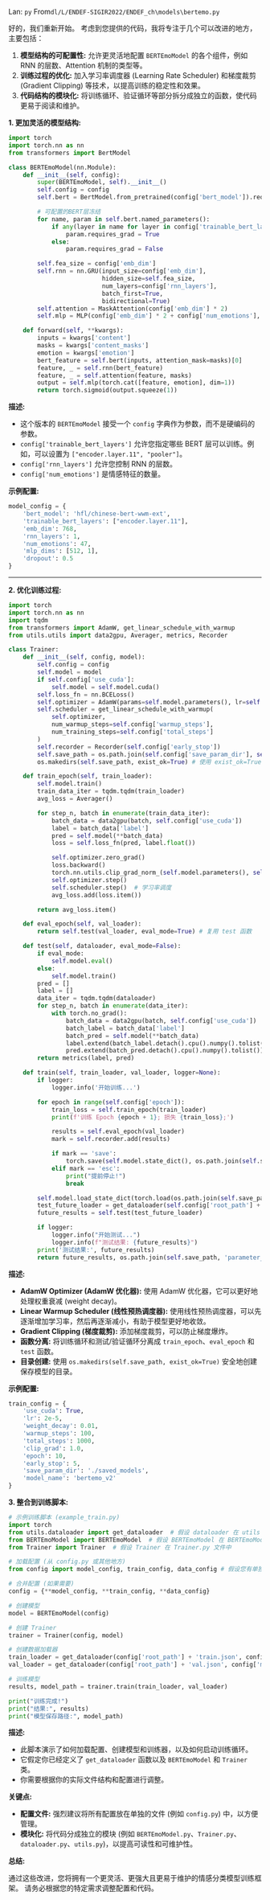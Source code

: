 Lan: `py` From`dl/L/ENDEF-SIGIR2022/ENDEF_ch\models\bertemo.py`

好的，我们重新开始。 考虑到您提供的代码，我将专注于几个可以改进的地方，主要包括：

1.  **模型结构的可配置性:**  允许更灵活地配置 `BERTEmoModel` 的各个组件，例如 RNN 的层数、Attention 机制的类型等。
2.  **训练过程的优化:**  加入学习率调度器 (Learning Rate Scheduler) 和梯度裁剪 (Gradient Clipping) 等技术，以提高训练的稳定性和效果。
3.  **代码结构的模块化:**  将训练循环、验证循环等部分拆分成独立的函数，使代码更易于阅读和维护。

**1. 更加灵活的模型结构:**

```python
import torch
import torch.nn as nn
from transformers import BertModel

class BERTEmoModel(nn.Module):
    def __init__(self, config):
        super(BERTEmoModel, self).__init__()
        self.config = config
        self.bert = BertModel.from_pretrained(config['bert_model']).requires_grad_(False)

        # 可配置的BERT层冻结
        for name, param in self.bert.named_parameters():
            if any(layer in name for layer in config['trainable_bert_layers']):
                param.requires_grad = True
            else:
                param.requires_grad = False

        self.fea_size = config['emb_dim']
        self.rnn = nn.GRU(input_size=config['emb_dim'],
                          hidden_size=self.fea_size,
                          num_layers=config['rnn_layers'],
                          batch_first=True,
                          bidirectional=True)
        self.attention = MaskAttention(config['emb_dim'] * 2)
        self.mlp = MLP(config['emb_dim'] * 2 + config['num_emotions'], config['mlp_dims'], config['dropout'])

    def forward(self, **kwargs):
        inputs = kwargs['content']
        masks = kwargs['content_masks']
        emotion = kwargs['emotion']
        bert_feature = self.bert(inputs, attention_mask=masks)[0]
        feature, _ = self.rnn(bert_feature)
        feature, _ = self.attention(feature, masks)
        output = self.mlp(torch.cat([feature, emotion], dim=1))
        return torch.sigmoid(output.squeeze(1))
```

**描述:**

*   这个版本的 `BERTEmoModel` 接受一个 `config` 字典作为参数，而不是硬编码的参数。
*   `config['trainable_bert_layers']` 允许您指定哪些 BERT 层可以训练。例如，可以设置为 `["encoder.layer.11", "pooler"]`。
*   `config['rnn_layers']` 允许您控制 RNN 的层数。
*   `config['num_emotions']` 是情感特征的数量。

**示例配置:**

```python
model_config = {
    'bert_model': 'hfl/chinese-bert-wwm-ext',
    'trainable_bert_layers': ["encoder.layer.11"],
    'emb_dim': 768,
    'rnn_layers': 1,
    'num_emotions': 47,
    'mlp_dims': [512, 1],
    'dropout': 0.5
}
```

---

**2. 优化训练过程:**

```python
import torch
import torch.nn as nn
import tqdm
from transformers import AdamW, get_linear_schedule_with_warmup
from utils.utils import data2gpu, Averager, metrics, Recorder

class Trainer:
    def __init__(self, config, model):
        self.config = config
        self.model = model
        if self.config['use_cuda']:
            self.model = self.model.cuda()
        self.loss_fn = nn.BCELoss()
        self.optimizer = AdamW(params=self.model.parameters(), lr=self.config['lr'], weight_decay=self.config['weight_decay'])
        self.scheduler = get_linear_schedule_with_warmup(
            self.optimizer,
            num_warmup_steps=self.config['warmup_steps'],
            num_training_steps=self.config['total_steps']
        )
        self.recorder = Recorder(self.config['early_stop'])
        self.save_path = os.path.join(self.config['save_param_dir'], self.config['model_name'])
        os.makedirs(self.save_path, exist_ok=True) # 使用 exist_ok=True

    def train_epoch(self, train_loader):
        self.model.train()
        train_data_iter = tqdm.tqdm(train_loader)
        avg_loss = Averager()

        for step_n, batch in enumerate(train_data_iter):
            batch_data = data2gpu(batch, self.config['use_cuda'])
            label = batch_data['label']
            pred = self.model(**batch_data)
            loss = self.loss_fn(pred, label.float())

            self.optimizer.zero_grad()
            loss.backward()
            torch.nn.utils.clip_grad_norm_(self.model.parameters(), self.config['clip_grad'])  # 梯度裁剪
            self.optimizer.step()
            self.scheduler.step()  # 学习率调度
            avg_loss.add(loss.item())

        return avg_loss.item()

    def eval_epoch(self, val_loader):
        return self.test(val_loader, eval_mode=True) # 复用 test 函数

    def test(self, dataloader, eval_mode=False):
        if eval_mode:
            self.model.eval()
        else:
            self.model.train()
        pred = []
        label = []
        data_iter = tqdm.tqdm(dataloader)
        for step_n, batch in enumerate(data_iter):
            with torch.no_grad():
                batch_data = data2gpu(batch, self.config['use_cuda'])
                batch_label = batch_data['label']
                batch_pred = self.model(**batch_data)
                label.extend(batch_label.detach().cpu().numpy().tolist())
                pred.extend(batch_pred.detach().cpu().numpy().tolist())
        return metrics(label, pred)

    def train(self, train_loader, val_loader, logger=None):
        if logger:
            logger.info('开始训练...')

        for epoch in range(self.config['epoch']):
            train_loss = self.train_epoch(train_loader)
            print(f'训练 Epoch {epoch + 1}; 损失 {train_loss};')

            results = self.eval_epoch(val_loader)
            mark = self.recorder.add(results)

            if mark == 'save':
                torch.save(self.model.state_dict(), os.path.join(self.save_path, 'parameter_bertemo.pkl'))
            elif mark == 'esc':
                print("提前停止!")
                break

        self.model.load_state_dict(torch.load(os.path.join(self.save_path, 'parameter_bertemo.pkl')))
        test_future_loader = get_dataloader(self.config['root_path'] + 'test.json', self.config['max_len'], self.config['batchsize'], shuffle=False, use_endef=False, aug_prob=self.config['aug_prob'])
        future_results = self.test(test_future_loader)

        if logger:
            logger.info("开始测试...")
            logger.info(f"测试结果: {future_results}")
        print('测试结果:', future_results)
        return future_results, os.path.join(self.save_path, 'parameter_bertemo.pkl')
```

**描述:**

*   **AdamW Optimizer (AdamW 优化器):**  使用 AdamW 优化器，它可以更好地处理权重衰减 (weight decay)。
*   **Linear Warmup Scheduler (线性预热调度器):**  使用线性预热调度器，可以先逐渐增加学习率，然后再逐渐减小，有助于模型更好地收敛。
*   **Gradient Clipping (梯度裁剪):**  添加梯度裁剪，可以防止梯度爆炸。
*   **函数分离:**  将训练循环和测试/验证循环分离成 `train_epoch`、`eval_epoch` 和 `test` 函数。
*   **目录创建:**  使用 `os.makedirs(self.save_path, exist_ok=True)` 安全地创建保存模型的目录。

**示例配置:**

```python
train_config = {
    'use_cuda': True,
    'lr': 2e-5,
    'weight_decay': 0.01,
    'warmup_steps': 100,
    'total_steps': 1000,
    'clip_grad': 1.0,
    'epoch': 10,
    'early_stop': 5,
    'save_param_dir': './saved_models',
    'model_name': 'bertemo_v2'
}
```

**3.  整合到训练脚本:**

```python
# 示例训练脚本 (example_train.py)
import torch
from utils.dataloader import get_dataloader  # 假设 dataloader 在 utils 模块中
from BERTEmoModel import BERTEmoModel  # 假设 BERTEmoModel 在 BERTEmoModel.py 文件中
from Trainer import Trainer  # 假设 Trainer 在 Trainer.py 文件中

# 加载配置 (从 config.py 或其他地方)
from config import model_config, train_config, data_config # 假设您有单独的配置文件

# 合并配置 (如果需要)
config = {**model_config, **train_config, **data_config}

# 创建模型
model = BERTEmoModel(config)

# 创建 Trainer
trainer = Trainer(config, model)

# 创建数据加载器
train_loader = get_dataloader(config['root_path'] + 'train.json', config['max_len'], config['batchsize'], shuffle=True, use_endef=False, aug_prob=config['aug_prob'])
val_loader = get_dataloader(config['root_path'] + 'val.json', config['max_len'], config['batchsize'], shuffle=False, use_endef=False, aug_prob=config['aug_prob'])

# 训练模型
results, model_path = trainer.train(train_loader, val_loader)

print("训练完成!")
print("结果:", results)
print("模型保存路径:", model_path)
```

**描述:**

*   此脚本演示了如何加载配置、创建模型和训练器，以及如何启动训练循环。
*   它假定你已经定义了 `get_dataloader` 函数以及 `BERTEmoModel` 和 `Trainer` 类。
*   你需要根据你的实际文件结构和配置进行调整。

**关键点:**

*   **配置文件:**  强烈建议将所有配置放在单独的文件 (例如 `config.py`) 中，以方便管理。
*   **模块化:**  将代码分成独立的模块 (例如 `BERTEmoModel.py`、`Trainer.py`、`dataloader.py`、`utils.py`)，以提高可读性和可维护性。

**总结:**

通过这些改进，您将拥有一个更灵活、更强大且更易于维护的情感分类模型训练框架。 请务必根据您的特定需求调整配置和代码。
